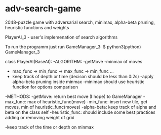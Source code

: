 # adv-search-game
2048-puzzle game with adversarial search, minimax, alpha-beta pruning, heuristic functions and weights

PlayerAI_3 - user's implemenation of search algorithms

To run the programm just run GameManager_3:
 $ python3(python) GameManager_3

class PlayerAI(BaseAI):
   -ALGORITHM:
   -getMove
   -minmax of moves
   -  max_func -> min_func -> max_func -> min_func ...
   -  keep track of depth or time (decison should be less than 0.2s)
   -apply alpha-beta pruning inside minmax
   -minimax should use heuristic function for options comparison

   -METHODS:
   -getMove: return best move (I hope) to GameManager
   -max_func: max of heuristic_func(move)
   -min_func: insert new tile, get moves, min of heuristic_func(moves)
   -alpha-beta: keep track of alpha and beta on the class self
   -heuristic_func: should include some best practices adding or removing weight of grid

   -keep track of the time or depth on minmax

